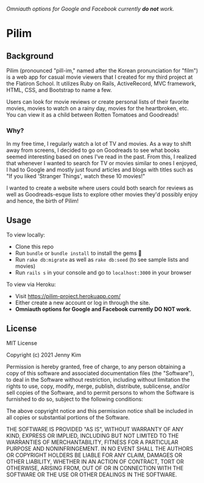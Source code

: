 _Omniauth options for Google and Facebook currently **do not** work._

# Pilim

## Background

Pilim (pronounced "pill-im," named after the Korean pronunciation for "film") is a web app for casual movie viewers that I created for my third project at the Flatiron School. It utilizes Ruby on Rails, ActiveRecord, MVC framework, HTML, CSS, and Bootstrap to name a few.

Users can look for movie reviews or create personal lists of their favorite movies, movies to watch on a rainy day, movies for the heartbroken, etc. You can view it as a child between Rotten Tomatoes and Goodreads!

### Why?

In my free time, I regularly watch a lot of TV and movies. As a way to shift away from screens, I decided to go on Goodreads to see what books seemed interesting based on ones I've read in the past. From this, I realized that whenever I wanted to search for TV or movies similar to ones I enjoyed, I had to Google and mostly just found articles and blogs with titles such as "If you liked 'Stranger Things', watch these 10 movies!"

I wanted to create a website where users could both search for reviews as well as Goodreads-esque lists to explore other movies they'd possibly enjoy and hence, the birth of Pilim!

## Usage

To view locally:

- Clone this repo
- Run `bundle` or `bundle install` to install the gems 💎
- Run `rake db:migrate` as well as `rake db:seed` (to see sample lists and movies)
- Run `rails s` in your console and go to `localhost:3000` in your browser

To view via Heroku:

- Visit https://pilim-project.herokuapp.com/
- Either create a new account or log in through the site.
- **Omniauth options for Google and Facebook currently DO NOT work.**

## License

MIT License

Copyright (c) 2021 Jenny Kim

Permission is hereby granted, free of charge, to any person obtaining a copy of this software and associated documentation files (the "Software"), to deal in the Software without restriction, including without limitation the rights to use, copy, modify, merge, publish, distribute, sublicense, and/or sell copies of the Software, and to permit persons to whom the Software is furnished to do so, subject to the following conditions:

The above copyright notice and this permission notice shall be included in all copies or substantial portions of the Software.

THE SOFTWARE IS PROVIDED "AS IS", WITHOUT WARRANTY OF ANY KIND, EXPRESS OR IMPLIED, INCLUDING BUT NOT LIMITED TO THE WARRANTIES OF MERCHANTABILITY, FITNESS FOR A PARTICULAR PURPOSE AND NONINFRINGEMENT. IN NO EVENT SHALL THE AUTHORS OR COPYRIGHT HOLDERS BE LIABLE FOR ANY CLAIM, DAMAGES OR OTHER LIABILITY, WHETHER IN AN ACTION OF CONTRACT, TORT OR OTHERWISE, ARISING FROM, OUT OF OR IN CONNECTION WITH THE SOFTWARE OR THE USE OR OTHER DEALINGS IN THE SOFTWARE.
